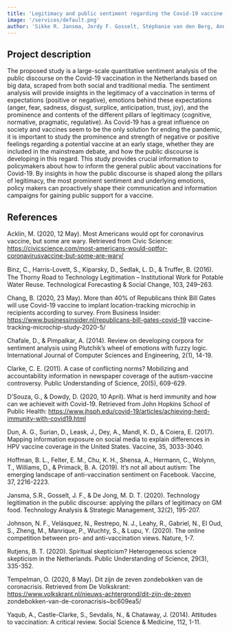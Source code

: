```yaml
---
title: 'Legitimacy and public sentiment regarding the Covid-19 vaccine(s)'
image: '/services/default.png'
author: 'Sikke R. Jansma, Jordy F. Gosselt, Stéphanie van den Berg, Anna Machens and Robert Muster'
---
```

## Project description

The proposed study is a large-scale quantitative sentiment analysis of the public discourse on the Covid-19 vaccination in the Netherlands based on big data, scraped from both social and traditional media. The sentiment analysis will provide insights in the legitimacy of a vaccination in terms of expectations (positive or negative), emotions behind these expectations (anger, fear, sadness, disgust, surplice, anticipation, trust, joy), and the prominence and contents of the different pillars of legitimacy (cognitive, normative, pragmatic, regulative). 
As Covid-19 has a great influence on society and vaccines seem to be the only solution for ending the pandemic, it is important to study the prominence and strength of negative or positive feelings regarding a potential vaccine at an early stage, whether they are included in the mainstream debate, and how the public discourse is developing in this regard. This study provides crucial information to policymakers about how to inform the general public about vaccinations for Covid-19. By insights in how the public discourse is shaped along the pillars of legitimacy, the most prominent sentiment and underlying emotions, policy makers can proactively shape their communication and information campaigns for gaining public support for a vaccine. 


## References

Acklin, M. (2020, 12 May). Most Americans would opt for coronavirus vaccine, but some are wary. Retrieved from Civic Science: https://civicscience.com/most-americans-would-optfor-coronavirusvaccine-but-some-are-wary/  

Binz, C., Harris-Lovett, S., Kiparsky, D., Sedlak, L. D., & Truﬀer, B. (2016). The Thorny Road to Technology Legitimation – Institutional Work for Potable Water Reuse. Technological Forecasting & Social Change, 103, 249–263.  

Chang, B. (2020, 23 May). More than 40% of Republicans think Bill Gates will use Covid-19 vaccine to implant location-tracking microchip in recipients according to survey. From Business Insider: https://www.businessinsider.nl/republicans-bill-gates-covid-19 vaccine-tracking-microchip-study-2020-5/ 

Chafale, D., & Pimpalkar, A. (2014). Review on developing corpora for sentiment analysis using Plutchik’s wheel of emotions with fuzzy logic. International Journal of Computer Sciences and Engineering, 2(1), 14-19.  

Clarke, C. E. (2011). A case of conflicting norms? Mobilizing and accountability information in newspaper coverage of the autism-vaccine controversy. Public Understanding of Science, 20(5), 609-629.  

D’Souza, G., & Dowdy, D. (2020, 10 April). What is herd immunity and how can we achieveit with Covid-19. Retrieved from John Hopkins School of Public Health: https://www.jhsph.edu/covid-19/articles/achieving-herd-immunity-with-covid19.html  

Dun, A. G., Surian, D., Leask, J., Dey, A., Mandl, K. D., & Coiera, E. (2017). Mapping information exposure on social media to explain differences in HPV vaccine coverage in the United States. Vaccine, 35, 3033-3040.  

Hoffman, B. L., Felter, E. M., Chu, K. H., Shensa, A., Hermann, C., Wolynn, T., Williams, D., & Primack, B. A. (2019). It’s not all about autism: The emerging landscape of anti-vaccination sentiment on Facebook. Vaccine, 37, 2216-2223.  

Jansma, S.R., Gosselt, J. F., & De Jong, M. D. T. (2020). Technology legitimation in the public discourse: applying the pillars of legitimacy on GM food. Technology Analysis & Strategic Management, 32(2), 195-207.  

Johnson, N. F., Velásquez, N., Restrepo, N. J., Leahy, R., Gabriel, N., El Oud, S., Zheng, M., Manrique, P., Wuchty, S., & Lupu, Y. (2020). The online competition between pro- and anti-vaccination views. Nature, 1-7.  

Rutjens, B. T. (2020). Spiritual skepticism? Heterogeneous science skepticism in the Netherlands. Public Understanding of Science, 29(3), 335-352.  

Tempelman, O. (2020, 8 May). Dit zijn de zeven zondebokken van de coronacrisis. Retrieved from De Volkskrant: https://www.volkskrant.nl/nieuws-achtergrond/dit-zijn-de-zeven zondebokken-van-de-coronacrisis~bc609ea5/  

Yaqub, A., Castle-Clarke, S., Sevdalis, N., & Chataway, J. (2014). Attitudes to vaccination: A critical review. Social Science & Medicine, 112, 1-11.
